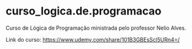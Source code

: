 # curso_logica.de.programacao
Curso de Lógica de Programação ministrada pelo professor Nelio Alves.

Link do curso: https://www.udemy.com/share/101B3GBEsScl5URn4=/

